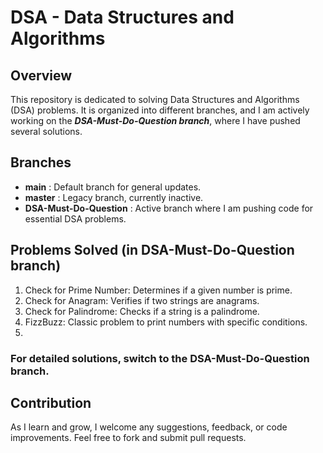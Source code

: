 # DSA - Data Structures and Algorithms

## Overview

This repository is dedicated to solving Data Structures and Algorithms (DSA) problems. It is organized into different branches, and I am actively working on the ***DSA-Must-Do-Question branch***, where I have pushed several solutions.

## Branches

* **main** : Default branch for general updates.
* **master** : Legacy branch, currently inactive.
* **DSA-Must-Do-Question** : Active branch where I am pushing code for essential DSA problems.

## Problems Solved (in DSA-Must-Do-Question branch)

1. Check for Prime Number: Determines if a given number is prime.
2. Check for Anagram: Verifies if two strings are anagrams.
3. Check for Palindrome: Checks if a string is a palindrome.
4. FizzBuzz: Classic problem to print numbers with specific conditions.
5. 

### For detailed solutions, switch to the **DSA-Must-Do-Question** branch.

## Contribution   
As I learn and grow, I welcome any suggestions, feedback, or code improvements. Feel free to fork and submit pull requests.
